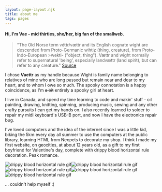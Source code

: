 ```yaml
---
layout: page-layout.njk
title: about me
tags: pages
---
```


#### Hi, I'm Vae - mid thirties, she/her, big fan of the smallweb.

>"The Old Norse term véttr/vættr and its English cognate wight are descended from Proto-Germanic wihtiz (thing, creature), from Proto-Indo-European >wekti- ("object, thing"). Vættr and wight normally refer to supernatural 'being', especially landvættr (land spirit), but can refer to any creature."
><a href="https://mythus.fandom.com/wiki/Vaettir" target="_blank" rel="noopener noreferrer">Source</a>



I chose **Vaettr** as my handle because Wight is family name belonging to relatives of mine who are long passed but remain near and dear to my heart, and to whom I owe so much. The spooky connotation is a happy coincidence, as I'm ~~a bit~~ entirely a spooky girl at heart.


I live in Canada, and spend my time learning to code and makin' stuff - oil painting, drawing, knitting, spinning, producing music, sewing and any other crafty pursuits I can get my hands on. I also recently learned to solder to repair my midi keyboard's USB-B port, and now I have the electronics repair bug. 


I've loved computers and the idea of the internet since I was a little kid, biking the 5km every day all summer to use the computers at the public library, learning HTML from Neopets to decorate my shop. I think I made my first website, on geocities, at about 12 years old, as a gift to my first boyfriend for Valentine's day, complete with drippy blood horizontal rule decoration. Peak romance.


<div class="center"><img class="horizontal" src="/images/blood-drip.gif" alt="drippy blood horizontal rule gif"><img class="horizontal" src="/images/blood-drip.gif" alt="drippy blood horizontal rule gif"><img class="horizontal" src="/images/blood-drip.gif" alt="drippy blood horizontal rule gif"><img class="horizontal" src="/images/blood-drip.gif" alt="drippy blood horizontal rule gif"><img class="horizontal" src="/images/blood-drip.gif" alt="drippy blood horizontal rule gif"></div>

<p class="right"> ... couldn't help myself :) </p>